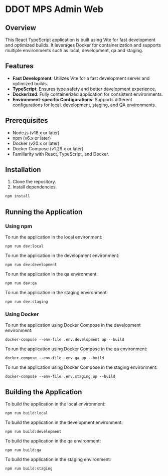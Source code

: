 # DDOT MPS Admin Web

## Overview

This React TypeScript application is built using Vite for fast development and optimized builds. It leverages Docker for containerization and supports multiple environments such as local, development, qa and staging.

## Features

- **Fast Development**: Utilizes Vite for a fast development server and optimized builds.
- **TypeScript**: Ensures type safety and better development experience.
- **Dockerized**: Fully containerized application for consistent environments.
- **Environment-specific Configurations**: Supports different configurations for local, development, staging, and QA environments.

## Prerequisites

- Node.js (v18.x or later)
- npm (v6.x or later)
- Docker (v20.x or later)
- Docker Compose (v1.29.x or later)
- Familiarity with React, TypeScript, and Docker.

## Installation

1. Clone the repository.
2. Install dependencies.

```sh
npm install
```

## Running the Application

### Using npm

To run the application in the local environment:

```
npm run dev:local
```

To run the application in the development environment:

```
npm run dev:development
```

To run the application in the qa environment:

```
npm run dev:qa
```

To run the application in the staging environment:

```
npm run dev:staging
```

### Using Docker

To run the application using Docker Compose in the development environment:

```
docker-compose --env-file .env.development up --build
```

To run the application using Docker Compose in the qa environment:

```
docker-compose --env-file .env.qa up --build
```

To run the application using Docker Compose in the staging environment:

```
docker-compose --env-file .env.staging up --build
```

## Building the Application

To build the application in the local environment:

```
npm run build:local
```

To build the application in the development environment:

```
npm run build:development
```

To build the application in the qa environment:

```
npm run build:qa
```

To build the application in the staging environment:

```
npm run build:staging
```
